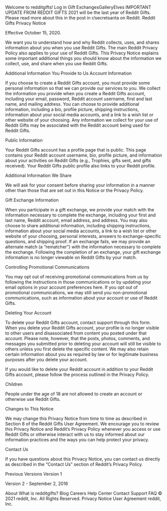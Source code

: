 Welcome to redditgifts! Log in
Gift ExchangesGalleryElves
IMPORTANT UPDATE FROM REDDIT GIFTS
2021 will be the last year of Reddit Gifts.
Please read more about this in the post in r/secretsanta on Reddit.
Reddit Gifts Privacy Notice

Effective October 15, 2020.

We want you to understand how and why Reddit collects, uses, and shares information about you when you use Reddit Gifts. The main Reddit Privacy Policy also applies to your use of Reddit Gifts. This Privacy Notice explains some important additional things you should know about the information we collect, use, and share when you use Reddit Gifts.

Additional Information You Provide to Us
Account Information

If you choose to create a Reddit Gifts account, you must provide some personal information so that we can provide our services to you. We collect the information you provide when you create a Reddit Gifts account, including your email, password, Reddit account username, first and last name, and mailing address. You can choose to provide additional information, including a bio, profile picture, shipping instructions, information about your social media accounts, and a link to a wish list or other website of your choosing. Any information we collect for your use of Reddit Gifts may be associated with the Reddit account being used for Reddit Gifts.

Public Information

Your Reddit Gifts account has a profile page that is public. This page contains your Reddit account username, bio, profile picture, and information about your activities on Reddit Gifts (e.g., Trophies, gifts sent, and gifts received). Your Reddit Gifts public profile also links to your Reddit profile.

Additional Information We Share

We will ask for your consent before sharing your information in a manner other than those that are set out in this Notice or the Privacy Policy.

Gift Exchange Information

When you participate in a gift exchange, we provide your match with the information necessary to complete the exchange, including your first and last name, Reddit account, email address, and address. You may also choose to share additional information, including shipping instructions, information about your social media accounts, a link to a wish list or other website of your choosing, personal interests, answers to exchange-specific questions, and shipping proof. If an exchange fails, we may provide an alternate match (a “rematcher”) with the information necessary to complete the exchange. Following the completion of an exchange, your gift exchange information is no longer viewable on Reddit Gifts by your match.

Controlling Promotional Communications

You may opt out of receiving promotional communications from us by following the instructions in those communications or by updating your email options in your account preferences here. If you opt out of promotional communications, we may still send you non-promotional communications, such as information about your account or use of Reddit Gifts.

Deleting Your Account

To delete your Reddit Gifts account, contact support through this form. When you delete your Reddit Gifts account, your profile is no longer visible to other users and disassociated from content you posted under that account. Please note, however, that the posts, photos, comments, and messages you submitted prior to deleting your account will still be visible to others unless you first delete the specific content. We may also retain certain information about you as required by law or for legitimate business purposes after you delete your account.

If you would like to delete your Reddit account in addition to your Reddit Gifts account, please follow the process outlined in the Privacy Policy.

Children

People under the age of 18 are not allowed to create an account or otherwise use Reddit Gifts.

Changes to This Notice

We may change this Privacy Notice from time to time as described in Section 8 of the Reddit Gifts User Agreement. We encourage you to review this Privacy Notice and Reddit’s Privacy Policy whenever you access or use Reddit Gifts or otherwise interact with us to stay informed about our information practices and the ways you can help protect your privacy.

Contact Us

If you have questions about this Privacy Notice, you can contact us directly as described in the “Contact Us” section of Reddit’s Privacy Policy.

Previous Versions
Version 1

Version 2 - September 2, 2016

About
What is redditgifts?
Blog
Careers
Help Center
Contact Support
FAQ
© 2021 reddit, Inc. All Rights Reserved.
Privacy Notice
User Agreement
reddit, Inc.